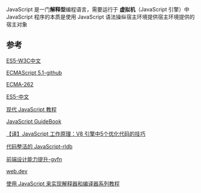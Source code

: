 JavaScript 是一门**解释型**编程语言，需要运行于 **虚拟机**（JavaScript 引擎）中
JavaScript 程序的本质是使用 JavaScript 语法操纵宿主环境提供宿主环境提供的宿主对象


## 参考

[ES5-W3C中文](https://www.w3.org/html/ig/zh/wiki/ES5#.E8.AF.8D.E6.B3.95)

[ECMAScript 5.1-github](https://es5.github.io/#x8.7es5)

[ECMA-262](https://www.ecma-international.org/wp-content/uploads/ECMA-262.pdf)

[ES5-中文](https://www.ecma-international.org/wp-content/uploads/ECMA-262.pdf)

[现代 JavaScript 教程](https://zh.javascript.info/)

[JavaScript GuideBook](https://tsejx.github.io/javascript-guidebook/browser-object-model/browser-working-principle/construction-of-render-tree/)

[【译】JavaScript 工作原理：V8 引擎中5个优化代码的技巧](https://lyn-ho.github.io/posts/4d26265b/)

[代码整洁的 JavaScript-rldb](https://www.yuque.com/lpldplws/web/uc3snh?#)

[前端设计能力提升-gvfn](https://www.yuque.com/lpldplws/web/ugszzbc7q8hrpx4o?#)

[web.dev](https://web.dev)

[使用 JavaScript 来实现解释器和编译器系列教程](https://hsiaosiyuan0.gitbook.io/icj)